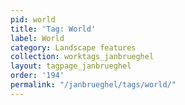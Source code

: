 ```yaml
---
pid: world
title: 'Tag: World'
label: World
category: Landscape features
collection: worktags_janbrueghel
layout: tagpage_janbrueghel
order: '194'
permalink: "/janbrueghel/tags/world/"
---
```

